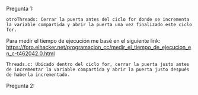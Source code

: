 Pregunta 1:

    otroThreads: Cerrar la puerta antes del ciclo for donde se incrementa la variable compartida y abrir la puerta una vez finalizado este ciclo for.

Para medir el tiempo de ejecución me basé en el siguiente link: https://foro.elhacker.net/programacion_cc/medir_el_tiempo_de_ejecucion_en_c-t462042.0.html

    Threads.c: Ubicado dentro del ciclo for, cerrar la puerta justo antes de incrementar la variable compartida y abrir la puerta justo después de haberla incrementado.




Pregunta 2:


